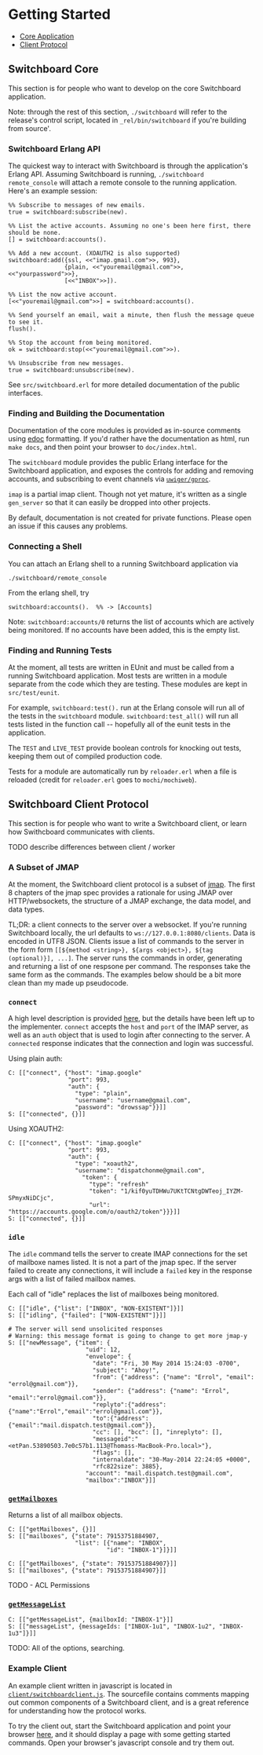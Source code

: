 # Getting Started

- [Core Application](#markdown-header-switchboard-core)
- [Client Protocol](#markdown-header-switchboard-client-protocol)

## Switchboard Core

This section is for people who want to develop on the core Switchboard
application.

Note: through the rest of this section, `./switchboard` will refer
to the release's control script, located in `_rel/bin/switchboard`
if you're building from source'.

### Switchboard Erlang API

The quickest way to interact with Switchboard is through the application's
Erlang API. Assuming Switchboard is running, `./switchboard remote_console`
will attach a remote console to the running application. Here's
an example session:


    %% Subscribe to messages of new emails.
	true = switchboard:subscribe(new).

    %% List the active accounts. Assuming no one's been here first, there should be none.
    [] = switchboard:accounts().

	%% Add a new account. (XOAUTH2 is also supported)
	switchboard:add({ssl, <<"imap.gmail.com">>, 993},
	                {plain, <<"youremail@gmail.com">>, <<"yourpassword">>},
					[<<"INBOX">>]).

    %% List the now active account.
    [<<"youremail@gmail.com">>] = switchboard:accounts().

    %% Send yourself an email, wait a minute, then flush the message queue to see it.
	flush().

    %% Stop the account from being monitored.
	ok = switchboard:stop(<<"youremail@gmail.com">>).

    %% Unsubscribe from new messages.
	true = switchboard:unsubscribe(new).


See `src/switchboard.erl` for more detailed documentation of the
public interfaces.

### Finding and Building the Documentation

Documentation of the core modules is provided as in-source comments
using [edoc](http://www.erlang.org/doc/apps/edoc/chapter.html)
formatting. If you'd rather have the documentation as html, run `make
docs`, and then point your browser to `doc/index.html`.

The `switchboard` module provides the public Erlang interface for the
Switchboard application, and exposes the controls for adding and
removing accounts, and subscribing to event channels via
[`uwiger/gproc`](https://github.com/uwiger/gproc).

`imap` is a partial imap client. Though not yet mature,
it's written as a single `gen_server` so that it can
easily be dropped into other projects.

By default, documentation is not created for private functions.
Please open an issue if this causes any problems.

### Connecting a Shell

You can attach an Erlang shell to a running Switchboard application via

    ./switchboard/remote_console

From the erlang shell, try

    switchboard:accounts().  %% -> [Accounts]

Note: `switchboard:accounts/0` returns the list of accounts which
are actively being monitored. If no accounts have been added, this
is the empty list.

### Finding and Running Tests

At the moment, all tests are written in EUnit and must be called
from a running Switchboard application. Most tests are written in
a module separate from the code which they are testing. These
modules are kept in `src/test/eunit`.

For example, `switchboard:test().` run at the Erlang console
will run all of the tests in the `switchboard` module.
`switchboard:test_all()` will run all tests listed in the function call --
hopefully all of the eunit tests in the application.

The `TEST` and `LIVE_TEST` provide boolean controls for knocking
out tests, keeping them out of compiled production code.

Tests for a module are automatically run by `reloader.erl` when a file
is reloaded (credit for `reloader.erl` goes to `mochi/mochiweb`).

## Switchboard Client Protocol

This section is for people who want to write a Switchboard client, or
learn how Swithcboard communicates with clients.

TODO describe differences between client / worker

### A Subset of JMAP

At the moment, the Switchboard client protocol is a subset of
[jmap](http://jmap.io). The first 8 chapters of the jmap spec provides
a rationale for using JMAP over HTTP/websockets, the structure
of a JMAP exchange, the data model, and data types.

TL;DR: a client connects to the server over a websocket.  If you're
running Switchboard locally, the url defaults to
`ws://127.0.0.1:8080/clients`. Data is encoded in UTF8 JSON. Clients
issue a list of commands to the server in the form form
`[[${method <string>}, ${args <object>}, ${tag (optional)}], ...]`.
The server runs the commands in order, generating and returning a list
of one respsone per command. The responses take the same form as the
commands. The examples below should be a bit more clean than my made
up pseudocode.


### `connect`

A high level description is provided
[here](http://jmap.io/#transport-and-authentication), but
the details have been left up to the implementer. `connect`
accepts the `host` and `port` of the IMAP server, as well
as an `auth` object that is used to login after connecting
to the server. A `connected` response indicates that
the connection and login was successful.

Using plain auth:

    C: [["connect", {"host": "imap.google"
                     "port": 993,
					 "auth": {
					   "type": "plain",
					   "username": "username@gmail.com",
					   "password": "drowssap"}}]]
    S: [["connected", {}]]

Using XOAUTH2:

    C: [["connect", {"host": "imap.google"
                     "port": 993,
					 "auth": {
					   "type": "xoauth2",
					   "username": "dispatchonme@gmail.com",
					     "token": {
						   "type": "refresh"
					       "token": "1/kif0yuTDHWu7UKtTCNtgDWTeoj_IYZM-SPmyxNiDCjc",
					       "url": "https://accounts.google.com/o/oauth2/token"}}}]]
    S: [["connected", {}]]

### `idle`

The `idle` command tells the server to create IMAP connections for the
set of mailboxe names listed. It is not a part of the jmap spec.
If the server failed to create any connections, it will include a
`failed` key in the response args with a list of failed mailbox names.

Each call of "idle" replaces the list of mailboxes being monitored.


    C: [["idle", {"list": ["INBOX", "NON-EXISTENT"]}]]
	S: [["idling", {"failed": ["NON-EXISTENT"]}]]

    # The server will send unsolicited responses
	# Warning: this message format is going to change to get more jmap-y
    S: [["newMessage", {"item": {
	                      "uid": 12,
	                      "envelope": {
						    "date": "Fri, 30 May 2014 15:24:03 -0700",
							"subject": "Ahoy!",
							"from": {"address": {"name": "Errol", "email": "errol@gmail.com"}},
						    "sender": {"address": {"name": "Errol", "email":"errol@gmail.com"}},
							"replyto":{"address":{"name":"Errol","email":"errol@gmail.com"}},
							"to":{"address":{"email":"mail.dispatch.test@gmail.com"}},
							"cc": [], "bcc": [], "inreplyto": [],
							"messageid":"<etPan.53890503.7e0c57b1.113@Thomass-MacBook-Pro.local>"},
							"flags": [],
							"internaldate": "30-May-2014 22:24:05 +0000",
							"rfc822size": 3885},
					      "account": "mail.dispatch.test@gmail.com",
						  "mailbox":"INBOX"}]]


### [`getMailboxes`](http://jmap.io/#getmailboxes)

Returns a list of all mailbox objects.

    C: [["getMailboxes", {}]]
    S: [["mailboxes", {"state": 79153751884907,
	                   "list": [{"name": "INBOX",
					            "id": "INBOX-1"}]}]]

    C: [["getMailboxes", {"state": 79153751884907}]]
    S: [["mailboxes", {"state": 79153751884907}]]

TODO - ACL Permissions

### [`getMessageList`](http://jmap.io/#getmessagelist)

    C: [["getMessageList", {mailboxId: "INBOX-1"}]]
	S: [["messageList", {messageIds: ["INBOX-1u1", "INBOX-1u2", "INBOX-1u3"]}]]

TODO: All of the options, searching.

### Example Client

An example client written in javascript is located in
[`client/switchboardclient.js`](../priv/static/js/switchboardclient.js). The
sourcefile contains comments mapping out common components of a
Switchboard client, and is a great reference for understanding how the
protocol works.

To try the client out, start the Switchboard application and point
your browser [here](http://127.0.0.1:8080/jsclient),
and it should display a page with some getting started commands. Open
your browser's javascript console and try them out.
